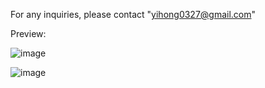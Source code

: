 For any inquiries, please contact "yihong0327@gmail.com"

Preview:

![image](https://github.com/gnohiy/encryption-decryption-system/assets/105278322/2281bc90-1f3c-4d2b-895f-a065ec01c962)

![image](https://github.com/gnohiy/encryption-decryption-system/assets/105278322/0bb8d41d-952e-4cfb-9519-516893355514)
